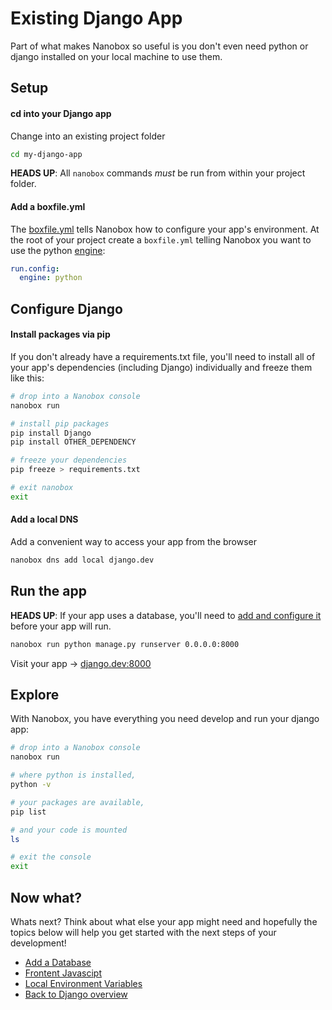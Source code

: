 # Existing Django App
Part of what makes Nanobox so useful is you don't even need python or django installed on your local machine to use them.

## Setup

#### cd into your Django app
Change into an existing project folder

```bash
cd my-django-app
```

**HEADS UP**: All `nanobox` commands *must* be run from within your project folder.

#### Add a boxfile.yml
The <a href="https://docs.nanobox.io/boxfile/" target="\_blank">boxfile.yml</a> tells Nanobox how to configure your app's environment. At the root of your project create a `boxfile.yml` telling Nanobox you want to use the python <a href="https://docs.nanobox.io/engines/" target="\_blank">engine</a>:

```yaml
run.config:
  engine: python
```

## Configure Django

#### Install packages via pip
If you don't already have a requirements.txt file, you'll need to install all of your app's dependencies (including Django) individually and freeze them like this:

```bash
# drop into a Nanobox console
nanobox run

# install pip packages
pip install Django
pip install OTHER_DEPENDENCY

# freeze your dependencies
pip freeze > requirements.txt

# exit nanobox
exit
```

#### Add a local DNS
Add a convenient way to access your app from the browser

```bash
nanobox dns add local django.dev
```

## Run the app

**HEADS UP**: If your app uses a database, you'll need to [add and configure it](/python/django/add-a-database) before your app will run.

```bash
nanobox run python manage.py runserver 0.0.0.0:8000
```

Visit your app -> [django.dev:8000](http://django.dev:8000)

## Explore
With Nanobox, you have everything you need develop and run your django app:

```bash
# drop into a Nanobox console
nanobox run

# where python is installed,
python -v

# your packages are available,
pip list

# and your code is mounted
ls

# exit the console
exit
```

## Now what?
Whats next? Think about what else your app might need and hopefully the topics below will help you get started with the next steps of your development!

* [Add a Database](/python/django/add-a-database)
* [Frontent Javascipt](/python/django/frontend-javascript)
* [Local Environment Variables](/python/django/local-evars)
* [Back to Django overview](/python/django)
